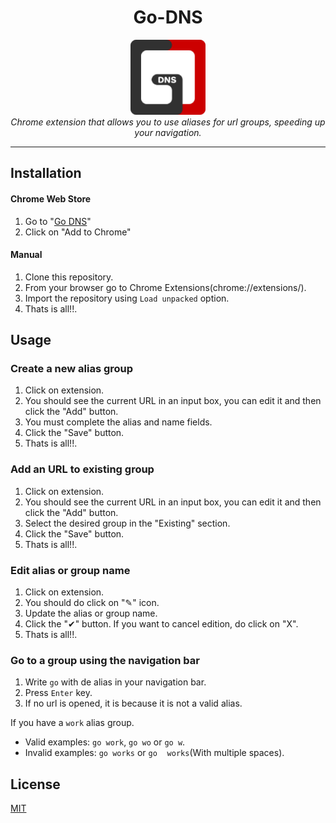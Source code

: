 <h1 align="center">Go-DNS</h1>

<p align="center">
  <img src="assets/logo128.png" width="120px" height="120px"/>
  <br>
  <i>Chrome extension that allows you to use aliases for url groups, speeding up your navigation.</i>
  <br>
</p>

<hr>

## Installation

#### Chrome Web Store
1. Go to "[Go DNS](https://chrome.google.com/webstore/detail/go-dns/gfgllcofgdoicdjoecgbbdiddjmhlbpf)"
2. Click on "Add to Chrome"

#### Manual
1. Clone this repository.
2. From your browser go to Chrome Extensions(chrome://extensions/).
3. Import the repository using ``Load unpacked`` option.
4. Thats is all!!.

## Usage

### Create a new alias group
1. Click on extension.
2. You should see the current URL in an input box, you can edit it and then click the "Add" button.
3. You must complete the alias and name fields.
4. Click the "Save" button.
5. Thats is all!!.

### Add an URL to existing group
1. Click on extension.
2. You should see the current URL in an input box, you can edit it and then click the "Add" button.
3. Select the desired group in the "Existing" section.
4. Click the "Save" button.
5. Thats is all!!.

### Edit alias or group name
1. Click on extension.
2. You should do click on "✎" icon.
3. Update the alias or group name.
4. Click the "✔" button. If you want to cancel edition, do click on "X".
5. Thats is all!!.

### Go to a group using the navigation bar
1. Write ``go`` with de alias in your navigation bar.
2. Press ``Enter`` key.
3. If no url is opened, it is because it is not a valid alias. 

If you have a ``work`` alias group.
- Valid examples: ``go work``, ``go wo`` or ``go w``.
- Invalid examples: ``go works`` or ``go``&nbsp;&nbsp;&nbsp;&nbsp;``works``(With multiple spaces).

## License

[MIT](https://choosealicense.com/licenses/mit/)
